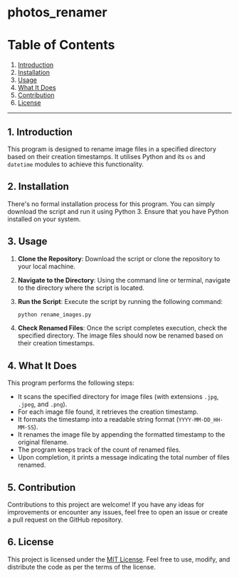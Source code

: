 # photos_renamer

# Table of Contents

1. [Introduction](#1-introduction)
2. [Installation](#2-installation)
3. [Usage](#3-usage)
4. [What It Does](#4-what-it-does)
5. [Contribution](#5-contribution)
6. [License](#6-license)

---

## 1. Introduction

This program is designed to rename image files in a specified directory based on their creation timestamps. It utilises Python and its `os` and `datetime` modules to achieve this functionality.

## 2. Installation

There's no formal installation process for this program. You can simply download the script and run it using Python 3. Ensure that you have Python installed on your system.

## 3. Usage

1. **Clone the Repository**: Download the script or clone the repository to your local machine.

2. **Navigate to the Directory**: Using the command line or terminal, navigate to the directory where the script is located.

3. **Run the Script**: Execute the script by running the following command:
    ```bash
    python rename_images.py
    ```

4. **Check Renamed Files**: Once the script completes execution, check the specified directory. The image files should now be renamed based on their creation timestamps.

## 4. What It Does

This program performs the following steps:

- It scans the specified directory for image files (with extensions `.jpg`, `.jpeg`, and `.png`).
- For each image file found, it retrieves the creation timestamp.
- It formats the timestamp into a readable string format (`YYYY-MM-DD_HH-MM-SS`).
- It renames the image file by appending the formatted timestamp to the original filename.
- The program keeps track of the count of renamed files.
- Upon completion, it prints a message indicating the total number of files renamed.

## 5. Contribution

Contributions to this project are welcome! If you have any ideas for improvements or encounter any issues, feel free to open an issue or create a pull request on the GitHub repository.

## 6. License

This project is licensed under the [MIT License](https://opensource.org/licenses/MIT). Feel free to use, modify, and distribute the code as per the terms of the license.
